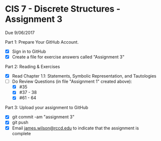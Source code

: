 # CIS 7 - Discrete Structures - Assignment 3
Due 9/06/2017

Part 1: Prepare Your GitHub Account.

  - [X]  Sign in to GitHub    
  - [X]  Create a file for exercise answers called "Assignment 3"

Part 2: Reading & Exercises

  - [X] Read Chapter 1.1: Statements, Symbolic Representation, and Tautologies
  - [ ] Do Review Questions (in file "Assignment 1" created above):
    - [X] #35
    - [X] #37 - 38
    - [X] #61 - 64

Part 3: Upload your assignment to GitHub

  - [X] git commit -am "assignment 3"
  - [X] git push
  - [X] Email james.wilson@rccd.edu to indicate that the assignment is complete
